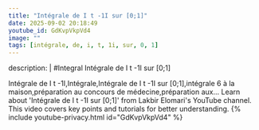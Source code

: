 ```yaml
---
title: "Intégrale de I t -1I sur [0;1]"
date: 2025-09-02 20:18:49 
youtube_id: GdKvpVkpVd4
image: ""
tags: [intégrale, de, i, t, 1i, sur, 0, 1]
---
```

description: |
  #Integral
  Intégrale de I t -1I sur [0;1]
  
  Intégrale de I t -1I,Intégrale,Intégrale de I t -1I sur [0;1],intégrale 6 à la maison,préparation au concours de médecine,préparation aux...
  Learn about 'Intégrale de I t -1I sur [0;1]' from Lakbir Elomari's YouTube channel. This video covers key points and tutorials for better understanding.
{% include youtube-privacy.html id="GdKvpVkpVd4" %}
